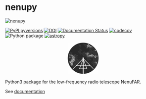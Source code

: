 # **nenupy**

[![nenupy](https://img.shields.io/pypi/v/nenupy.svg)](
    https://pypi.python.org/pypi/nenupy)
<!--[![PyPI download month](https://img.shields.io/pypi/dm/nenupy.svg)](
    https://pypi.python.org/pypi/nenupy/) -->
[![PyPI pyversions](https://img.shields.io/pypi/pyversions/nenupy.svg)](
    https://pypi.python.org/pypi/nenupy/)
[![DOI](https://zenodo.org/badge/DOI/10.5281/zenodo.3667816.svg)](https://doi.org/10.5281/zenodo.3667816)
[![Documentation Status](https://readthedocs.org/projects/nenupy/badge/?version=latest)](https://nenupy.readthedocs.io/en/latest/?badge=latest)
[![codecov](https://codecov.io/gh/AlanLoh/nenupy/branch/master/graph/badge.svg)](https://codecov.io/gh/AlanLoh/nenupy)
![Python package](https://github.com/AlanLoh/nenupy/workflows/Python%20package/badge.svg)
[![astropy](http://img.shields.io/badge/powered%20by-AstroPy-orange.svg?style=flat)](http://www.astropy.org/)

<!-- ![Alt text](./Logo-NenuFAR-noir.svg) -->
<p align="center">
<img src="./Logo-NenuFAR-noir.svg" width="20%">
</p>

Python3 package for the low-frequency radio telescope NenuFAR.

See [documentation](https://nenupy.readthedocs.io/en/latest/)